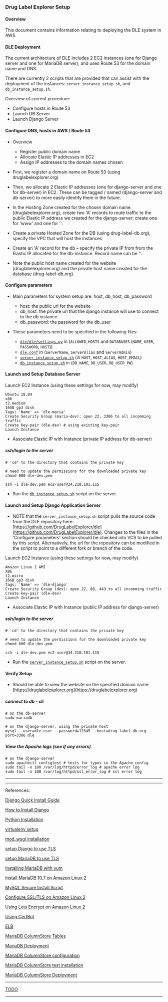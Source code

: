
### Drug Label Explorer Setup

#### Overview

This document contains information relating to deploying the DLE system in AWS.

#### DLE Deployment

The current architecture of DLE includes 2 EC2 instances (one for Django server and one for MariaDB server), and uses Route 53 for the domain name and DNS.

There are currently 2 scripts that are provided that can assist with the deployment of the instances: `server_instance_setup.sh`, and `db_instance_setup.sh`.

Overview of current procedure:

- Configure hosts in Route 53
- Launch DB Server
- Launch Django Server


#### Configure DNS, hosts in AWS / Route 53

- Overview
  - Register public domain name
  - Allocate Elastic IP addresses in EC2
  - Assign IP addresses to the domain names chosen

- First, we register a domain name on Route 53 (using druglabelexplorer.org)
- Then, we allocate 2 Elastic IP addresses (one for django-server and one for db-server) in EC2. These can be tagged / named (django-server and db-server) to more easily identify them in the future.
- In the Hosting Zone created for the chosen domain name (druglabelexplorer.org), create two 'A' records to route traffic to the public Elastic IP address we created for the django-server: create one for 'www' and one for ''.
- Create a private Hosted Zone for the DB (using drug-label-db.org), specify the VPC that will host the instances
- Create an 'A' record for the db – specify the private IP from from the Elastic IP allocated for the db-instance. Record name can be ''.
- Note the public host name created for the website (druglabelexplorer.org) and the private host name created for the database (drug-label-db.org).

#### Configure parameters

- Main parameters for system setup are: host, db\_host, db\_password
  - host: the public url for the website
  - db\_host: the private url that the django instance will use to connect to the db instance
  - db\_password: the password for the db_user

- These parameters need to be specified in the following files: 
	- [`dle/dle/settings.py`](../../dle/dle/settings.py) in (`ALLOWED_HOSTS` and `DATABASES` (`NAME`, `USER`, `PASSWORD`, `HOST`))
	- [`dle.conf`](./dle.conf) in (`ServerName`, `ServerAlias` and `ServerAdmin`)
	- [`server_instance_setup.sh`](./server_instance_setup.sh) (in `HOST`, `HOST_ALIAS`, `HOST_EMAIL`)
	- [`db_instance_setup.sh`](./db_instance_setup.sh) in (`DB_NAME`, `DB_USER`, `DB_USER_PW`)


#### Launch and Setup Database Server

Launch EC2 Instance
(using these settings for now, may modify)

```
Ubuntu 18.04
x86
t2.medium
16GB gp3 disk
Tags: 'Name' => 'dle-maria'
Create Security Group (maria-dev): open 22, 3306 to all incomming traffic
Create key-pair (dle-dev) # using existing key-pair
Launch Instance
```

- Associate Elastic IP with Instance (private IP address for db-server)

##### ssh/login to the server
```
# 'cd' to the directory that contains the private key

# need to update the permissions for the downloaded private key
chmod 600 dle-dev.pem

ssh -i dle-dev.pem ec2-user@34.218.101.115
```

- Run the [`db_instance_setup.sh`](./db_instance_setup.sh) script on the server.


#### Launch and Setup Django Application Server

- NOTE that the `server_instance_setup.sh` script pulls the source code from the DLE repository here: [https://github.com/DrugLabelExplorer/dle](https://github.com/DrugLabelExplorer/dle). Changes to the files in the 'Configure parameters' section should be checked into VCS to be pulled by this script. Alternatively, the url for the repository can be modified in the script to point to a different fork or branch of the code.

Launch EC2 Instance
(using these settings for now, may modify)

```
Amazon Linux 2 AMI
X86
t2.micro
16GB gp3 disk
Tags: 'Name' => 'dle-django'
Create Security Group (dev): open 22, 80, 443 to all incomming traffic
Create key-pair (dle-dev)
Launch Instance
```

- Associate Elastic IP with Instance (public IP address for django-server)


##### ssh/login to the server
```
# 'cd' to the directory that contains the private key

# need to update the permissions for the downloaded private key
chmod 600 dle-dev.pem

ssh -i dle-dev.pem ec2-user@34.218.101.115
```

- Run the [`server_instance_setup.sh`](./server_instance_setup.sh) script on the server.


#### Verify Setup

- Should be able to view the website on the specified domain name: [https://druglabelexplorer.org](https://druglabelexplorer.org)


##### connect to db - cli
```
# on the db-server
sudo mariadb

# on the django-server, using the private host
mysql --user=dle_user --password=12345 --host=drug-label-db.org --port=3306 dle
```

##### View the Apache logs (see if any errors)

```
# on the django-server
sudo apachectl configtest # tests for typos in the Apache config
sudo tail -n 100 /var/log/httpd/error_log # apache error log
sudo tail -n 100 /var/log/httpd/ssl_error_log # ssl error log
```

______
______

References: 

[Django Quick Install Guide](https://docs.djangoproject.com/en/4.0/intro/install/)

[How to Install Django](https://docs.djangoproject.com/en/4.0/topics/install/)

[Python Installation](https://techviewleo.com/how-to-install-python-on-amazon-linux/)

[virtualenv setup](https://aws.amazon.com/premiumsupport/knowledge-center/ec2-linux-python3-boto3/)

[mod_wsgi installation](https://modwsgi.readthedocs.io/en/develop/user-guides/quick-installation-guide.html)

[setup Django to use TLS](https://stackoverflow.com/q/4323737/1807627)

[setup MariaDB to use TLS](https://mariadb.com/kb/en/securing-connections-for-client-and-server/)

[Installing MariaDB with yum](https://mariadb.com/kb/en/yum/)

[Install MariaDB 10.7 on Amazon Linux 2](https://techviewleo.com/how-to-install-mariadb-server-on-amazon-linux/)

[MySQL Secure Install Script](https://bertvv.github.io/notes-to-self/2015/11/16/automating-mysql_secure_installation/)

[Configure SSL/TLS on Amazon Linux 2](https://docs.aws.amazon.com/AWSEC2/latest/UserGuide/SSL-on-amazon-linux-2.html)

[Using Lets Encrypt on Amazon Linux 2](https://aws.amazon.com/blogs/compute/extending-amazon-linux-2-with-epel-and-lets-encrypt/)

[Using CertBot](https://eff-certbot.readthedocs.io/en/stable/using.html)

[ELB](https://docs.aws.amazon.com/elasticloadbalancing/latest/application/create-application-load-balancer.html)

[MariaDB ColumnStore Tables](https://mariadb.com/docs/multi-node/columnstore/schema-design/create-table/)

[MariaDB Deployment](https://mariadb.com/docs/deploy/)

[MariaDB ColumnStore configuration](https://mariadb.com/docs/deploy/topologies/columnstore-object-storage/enterprise-server-10-6/)

[MariaDB ColumnStore test installation](https://fromdual.com/create-a-single-node-mariadb-columnstore-test-installation)

[MariaDB ColumnStore Deployment](https://mariadb.com/docs/deploy/topologies/single-node/community-columnstore-cs10-6/)
_____

[TODO](https://docs.djangoproject.com/en/4.0/howto/deployment/checklist/)

_____